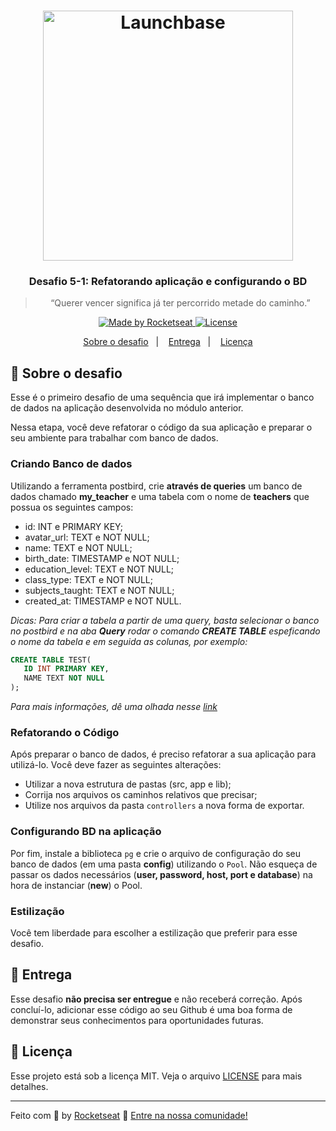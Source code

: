 <h1 align="center">
    <img alt="Launchbase" src="https://storage.googleapis.com/golden-wind/bootcamp-launchbase/logo.png" width="400px" />
</h1>

<h3 align="center">
  Desafio 5-1: Refatorando aplicação e configurando o BD
</h3>

<blockquote align="center">“Querer vencer significa já ter percorrido metade do caminho.”</blockquote>

<p align="center">

  <a href="https://rocketseat.com.br">
    <img alt="Made by Rocketseat" src="https://img.shields.io/badge/made%20by-Rocketseat-%23F8952D">
  </a>

  <a href="LICENSE" >
    <img alt="License" src="https://img.shields.io/badge/license-MIT-%23F8952D">
  </a>

</p>

<p align="center">
  <a href="#rocket-sobre-o-desafio">Sobre o desafio</a>&nbsp;&nbsp;&nbsp;|&nbsp;&nbsp;&nbsp;
  <a href="#calendar-entrega">Entrega</a>&nbsp;&nbsp;&nbsp;|&nbsp;&nbsp;&nbsp;
  <a href="#memo-licença">Licença</a>
</p>

## :rocket: Sobre o desafio

Esse é o primeiro desafio de uma sequência que irá implementar o banco de dados na aplicação desenvolvida no módulo anterior.

Nessa etapa, você deve refatorar o código da sua aplicação e preparar o seu ambiente para trabalhar com banco de dados.

### Criando Banco de dados

Utilizando a ferramenta postbird, crie **através de queries** um banco de dados chamado **my_teacher** e uma tabela com o nome de **teachers** que possua os seguintes campos:

- id: INT e PRIMARY KEY;
- avatar_url: TEXT e NOT NULL;
- name: TEXT e NOT NULL;
- birth_date: TIMESTAMP e NOT NULL;
- education_level: TEXT e NOT NULL;
- class_type: TEXT e NOT NULL;
- subjects_taught: TEXT e NOT NULL;
- created_at: TIMESTAMP e NOT NULL.

_Dicas: Para criar a tabela a partir de uma query, basta selecionar o banco no postbird e na aba **Query** rodar o comando **CREATE TABLE** espeficando o nome da tabela e em seguida as colunas, por exemplo:_

```sql
CREATE TABLE TEST(
   ID INT PRIMARY KEY,
   NAME TEXT NOT NULL
);
```

_Para mais informações, dê uma olhada nesse [link](https://www.postgresqltutorial.com/postgresql-create-table/)_

### Refatorando o Código

Após preparar o banco de dados, é preciso refatorar a sua aplicação para utilizá-lo. Você deve fazer as seguintes alterações:

- Utilizar a nova estrutura de pastas (src, app e lib);
- Corrija nos arquivos os caminhos relativos que precisar;
- Utilize nos arquivos da pasta `controllers` a nova forma de exportar.

### Configurando BD na aplicação

Por fim, instale a biblioteca `pg` e crie o arquivo de configuração do seu banco de dados (em uma pasta **config**) utilizando o `Pool`. Não esqueça de passar os dados necessários (**user, password, host, port e database**) na hora de instanciar (**new**) o Pool.

### Estilização

Você tem liberdade para escolher a estilização que preferir para esse desafio.

## :calendar: Entrega

Esse desafio **não precisa ser entregue** e não receberá correção. Após concluí-lo, adicionar esse código ao seu Github é uma boa forma de demonstrar seus conhecimentos para oportunidades futuras.

## :memo: Licença

Esse projeto está sob a licença MIT. Veja o arquivo [LICENSE](../LICENSE) para mais detalhes.

---

Feito com :purple_heart: by [Rocketseat](https://rocketseat.com.br) :wave: [Entre na nossa comunidade!](https://discordapp.com/invite/gCRAFhc)